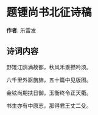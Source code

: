# 题锺尚书北征诗稿

**作者**: 乐雷发

## 诗词内容

野雉江鸥满故都，秋风禾黍撚吟须。

六千里外驱旃旆，五十篇中见版图。

金铉尚期扶日御，玉衡终令正天衢。

书生亦有中原志，那得君王丈二殳。

